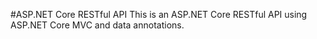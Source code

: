 #ASP.NET Core RESTful API
This is an ASP.NET Core RESTful API using ASP.NET Core MVC and data annotations.
